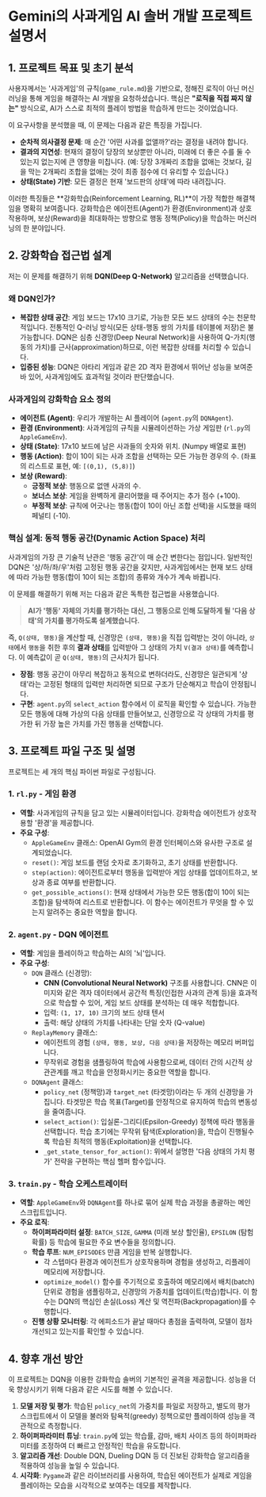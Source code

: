 # Gemini의 사과게임 AI 솔버 개발 프로젝트 설명서

## 1. 프로젝트 목표 및 초기 분석

사용자께서는 '사과게임'의 규칙(`game_rule.md`)을 기반으로, 정해진 로직이 아닌 머신러닝을 통해 게임을 해결하는 AI 개발을 요청하셨습니다. 핵심은 **"로직을 직접 짜지 않는"** 방식으로, AI가 스스로 최적의 플레이 방법을 학습하게 만드는 것이었습니다.

이 요구사항을 분석했을 때, 이 문제는 다음과 같은 특징을 가집니다.

- **순차적 의사결정 문제**: 매 순간 '어떤 사과를 없앨까?'라는 결정을 내려야 합니다.
- **결과의 지연성**: 현재의 결정이 당장의 보상뿐만 아니라, 미래에 더 좋은 수를 둘 수 있는지 없는지에 큰 영향을 미칩니다. (예: 당장 3개짜리 조합을 없애는 것보다, 길을 막는 2개짜리 조합을 없애는 것이 최종 점수에 더 유리할 수 있습니다.)
- **상태(State) 기반**: 모든 결정은 현재 '보드판의 상태'에 따라 내려집니다.

이러한 특징들은 **강화학습(Reinforcement Learning, RL)**이 가장 적합한 해결책임을 명확히 보여줍니다. 강화학습은 에이전트(Agent)가 환경(Environment)과 상호작용하며, 보상(Reward)을 최대화하는 방향으로 행동 정책(Policy)을 학습하는 머신러닝의 한 분야입니다.

## 2. 강화학습 접근법 설계

저는 이 문제를 해결하기 위해 **DQN(Deep Q-Network)** 알고리즘을 선택했습니다.

### 왜 DQN인가?

- **복잡한 상태 공간**: 게임 보드는 17x10 크기로, 가능한 모든 보드 상태의 수는 천문학적입니다. 전통적인 Q-러닝 방식(모든 상태-행동 쌍의 가치를 테이블에 저장)은 불가능합니다. DQN은 심층 신경망(Deep Neural Network)을 사용하여 Q-가치(행동의 가치)를 근사(approximation)하므로, 이런 복잡한 상태를 처리할 수 있습니다.
- **입증된 성능**: DQN은 아타리 게임과 같은 2D 격자 환경에서 뛰어난 성능을 보여준 바 있어, 사과게임에도 효과적일 것이라 판단했습니다.

### 사과게임의 강화학습 요소 정의

- **에이전트 (Agent)**: 우리가 개발하는 AI 플레이어 (`agent.py`의 `DQNAgent`).
- **환경 (Environment)**: 사과게임의 규칙을 시뮬레이션하는 가상 게임판 (`rl.py`의 `AppleGameEnv`).
- **상태 (State)**: 17x10 보드에 남은 사과들의 숫자와 위치. (Numpy 배열로 표현)
- **행동 (Action)**: 합이 10이 되는 사과 조합을 선택하는 모든 가능한 경우의 수. (좌표의 리스트로 표현, 예: `[(0,1), (5,8)]`)
- **보상 (Reward)**:
    - **긍정적 보상**: 행동으로 없앤 사과의 수.
    - **보너스 보상**: 게임을 완벽하게 클리어했을 때 주어지는 추가 점수 (+100).
    - **부정적 보상**: 규칙에 어긋나는 행동(합이 10이 아닌 조합 선택)을 시도했을 때의 페널티 (-10).

### 핵심 설계: 동적 행동 공간(Dynamic Action Space) 처리

사과게임의 가장 큰 기술적 난관은 '행동 공간'이 매 순간 변한다는 점입니다. 일반적인 DQN은 '상/하/좌/우'처럼 고정된 행동 공간을 갖지만, 사과게임에서는 현재 보드 상태에 따라 가능한 행동(합이 10이 되는 조합)의 종류와 개수가 계속 바뀝니다.

이 문제를 해결하기 위해 저는 다음과 같은 독특한 접근법을 사용했습니다.

> **AI가 '행동' 자체의 가치를 평가하는 대신, 그 행동으로 인해 도달하게 될 '다음 상태'의 가치를 평가하도록 설계했습니다.**

즉, `Q(상태, 행동)`을 계산할 때, 신경망은 `(상태, 행동)`을 직접 입력받는 것이 아니라, `상태`에서 `행동`을 취한 후의 **결과 상태**를 입력받아 그 상태의 가치 `V(결과 상태)`를 예측합니다. 이 예측값이 곧 `Q(상태, 행동)`의 근사치가 됩니다.

- **장점**: 행동 공간이 아무리 복잡하고 동적으로 변하더라도, 신경망은 일관되게 '상태'라는 고정된 형태의 입력만 처리하면 되므로 구조가 단순해지고 학습이 안정됩니다.
- **구현**: `agent.py`의 `select_action` 함수에서 이 로직을 확인할 수 있습니다. 가능한 모든 행동에 대해 가상의 다음 상태를 만들어보고, 신경망으로 각 상태의 가치를 평가한 뒤 가장 높은 가치를 가진 행동을 선택합니다.

## 3. 프로젝트 파일 구조 및 설명

프로젝트는 세 개의 핵심 파이썬 파일로 구성됩니다.

### 1. `rl.py` - 게임 환경

- **역할**: 사과게임의 규칙을 담고 있는 시뮬레이터입니다. 강화학습 에이전트가 상호작용할 '환경'을 제공합니다.
- **주요 구성**:
    - `AppleGameEnv` 클래스: OpenAI Gym의 환경 인터페이스와 유사한 구조로 설계되었습니다.
    - `reset()`: 게임 보드를 랜덤 숫자로 초기화하고, 초기 상태를 반환합니다.
    - `step(action)`: 에이전트로부터 행동을 입력받아 게임 상태를 업데이트하고, 보상과 종료 여부를 반환합니다.
    - `get_possible_actions()`: 현재 상태에서 가능한 모든 행동(합이 10이 되는 조합)을 탐색하여 리스트로 반환합니다. 이 함수는 에이전트가 무엇을 할 수 있는지 알려주는 중요한 역할을 합니다.

### 2. `agent.py` - DQN 에이전트

- **역할**: 게임을 플레이하고 학습하는 AI의 '뇌'입니다.
- **주요 구성**:
    - `DQN` 클래스 (신경망):
        - **CNN (Convolutional Neural Network)** 구조를 사용합니다. CNN은 이미지와 같은 격자 데이터에서 공간적 특징(인접한 사과의 관계 등)을 효과적으로 학습할 수 있어, 게임 보드 상태를 분석하는 데 매우 적합합니다.
        - 입력: `(1, 17, 10)` 크기의 보드 상태 텐서
        - 출력: 해당 상태의 가치를 나타내는 단일 숫자 (Q-value)
    - `ReplayMemory` 클래스:
        - 에이전트의 경험 `(상태, 행동, 보상, 다음 상태)`을 저장하는 메모리 버퍼입니다.
        - 무작위로 경험을 샘플링하여 학습에 사용함으로써, 데이터 간의 시간적 상관관계를 깨고 학습을 안정화시키는 중요한 역할을 합니다.
    - `DQNAgent` 클래스:
        - `policy_net` (정책망)과 `target_net` (타겟망)이라는 두 개의 신경망을 가집니다. 타겟망은 학습 목표(Target)를 안정적으로 유지하여 학습의 변동성을 줄여줍니다.
        - `select_action()`: 입실론-그리디(Epsilon-Greedy) 정책에 따라 행동을 선택합니다. 학습 초기에는 무작위 탐색(Exploration)을, 학습이 진행될수록 학습된 최적의 행동(Exploitation)을 선택합니다.
        - `_get_state_tensor_for_action()`: 위에서 설명한 '다음 상태의 가치 평가' 전략을 구현하는 핵심 헬퍼 함수입니다.

### 3. `train.py` - 학습 오케스트레이터

- **역할**: `AppleGameEnv`와 `DQNAgent`를 하나로 묶어 실제 학습 과정을 총괄하는 메인 스크립트입니다.
- **주요 로직**:
    - **하이퍼파라미터 설정**: `BATCH_SIZE`, `GAMMA` (미래 보상 할인율), `EPSILON` (탐험 확률) 등 학습에 필요한 주요 변수들을 정의합니다.
    - **학습 루프**: `NUM_EPISODES` 만큼 게임을 반복 실행합니다.
        - 각 스텝마다 환경과 에이전트가 상호작용하며 경험을 생성하고, 리플레이 메모리에 저장합니다.
        - `optimize_model()` 함수를 주기적으로 호출하여 메모리에서 배치(batch) 단위로 경험을 샘플링하고, 신경망의 가중치를 업데이트(학습)합니다. 이 함수는 DQN의 핵심인 손실(Loss) 계산 및 역전파(Backpropagation)를 수행합니다.
    - **진행 상황 모니터링**: 각 에피소드가 끝날 때마다 총점을 출력하여, 모델이 점차 개선되고 있는지를 확인할 수 있습니다.

## 4. 향후 개선 방안

이 프로젝트는 DQN을 이용한 강화학습 솔버의 기본적인 골격을 제공합니다. 성능을 더욱 향상시키기 위해 다음과 같은 시도를 해볼 수 있습니다.

1.  **모델 저장 및 평가**: 학습된 `policy_net`의 가중치를 파일로 저장하고, 별도의 평가 스크립트에서 이 모델을 불러와 탐욕적(greedy) 정책으로만 플레이하여 성능을 객관적으로 측정합니다.
2.  **하이퍼파라미터 튜닝**: `train.py`에 있는 학습률, 감마, 배치 사이즈 등의 하이퍼파라미터를 조정하여 더 빠르고 안정적인 학습을 유도합니다.
3.  **알고리즘 개선**: Double DQN, Dueling DQN 등 더 진보된 강화학습 알고리즘을 적용하여 성능을 높일 수 있습니다.
4.  **시각화**: `Pygame`과 같은 라이브러리를 사용하여, 학습된 에이전트가 실제로 게임을 플레이하는 모습을 시각적으로 보여주는 데모를 제작합니다.
